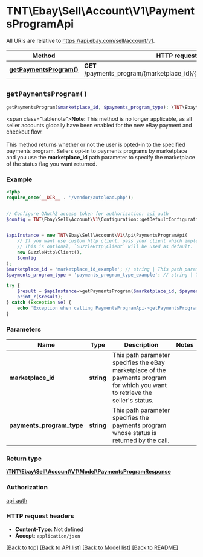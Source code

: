 # TNT\Ebay\Sell\Account\V1\PaymentsProgramApi

All URIs are relative to https://api.ebay.com/sell/account/v1.

Method | HTTP request | Description
------------- | ------------- | -------------
[**getPaymentsProgram()**](PaymentsProgramApi.md#getPaymentsProgram) | **GET** /payments_program/{marketplace_id}/{payments_program_type} | 


## `getPaymentsProgram()`

```php
getPaymentsProgram($marketplace_id, $payments_program_type): \TNT\Ebay\Sell\Account\V1\Model\PaymentsProgramResponse
```



<span class=\"tablenote\"><b>Note:</b> This method is no longer applicable, as all seller accounts globally have been enabled for the new eBay payment and checkout flow.</span><br/><br/>This method returns whether or not the user is opted-in to the specified payments program. Sellers opt-in to payments programs by marketplace and you use the <b>marketplace_id</b> path parameter to specify the marketplace of the status flag you want returned.

### Example

```php
<?php
require_once(__DIR__ . '/vendor/autoload.php');


// Configure OAuth2 access token for authorization: api_auth
$config = TNT\Ebay\Sell\Account\V1\Configuration::getDefaultConfiguration()->setAccessToken('YOUR_ACCESS_TOKEN');


$apiInstance = new TNT\Ebay\Sell\Account\V1\Api\PaymentsProgramApi(
    // If you want use custom http client, pass your client which implements `GuzzleHttp\ClientInterface`.
    // This is optional, `GuzzleHttp\Client` will be used as default.
    new GuzzleHttp\Client(),
    $config
);
$marketplace_id = 'marketplace_id_example'; // string | This path parameter specifies the eBay marketplace of the payments program for which you want to retrieve the seller's status.
$payments_program_type = 'payments_program_type_example'; // string | This path parameter specifies the payments program whose status is returned by the call.

try {
    $result = $apiInstance->getPaymentsProgram($marketplace_id, $payments_program_type);
    print_r($result);
} catch (Exception $e) {
    echo 'Exception when calling PaymentsProgramApi->getPaymentsProgram: ', $e->getMessage(), PHP_EOL;
}
```

### Parameters

Name | Type | Description  | Notes
------------- | ------------- | ------------- | -------------
 **marketplace_id** | **string**| This path parameter specifies the eBay marketplace of the payments program for which you want to retrieve the seller&#39;s status. |
 **payments_program_type** | **string**| This path parameter specifies the payments program whose status is returned by the call. |

### Return type

[**\TNT\Ebay\Sell\Account\V1\Model\PaymentsProgramResponse**](../Model/PaymentsProgramResponse.md)

### Authorization

[api_auth](../../README.md#api_auth)

### HTTP request headers

- **Content-Type**: Not defined
- **Accept**: `application/json`

[[Back to top]](#) [[Back to API list]](../../README.md#endpoints)
[[Back to Model list]](../../README.md#models)
[[Back to README]](../../README.md)
